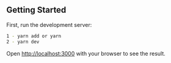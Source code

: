 
## Getting Started

First, run the development server:

```bash
1 - yarn add or yarn
2 - yarn dev
```

Open [http://localhost:3000](http://localhost:3000) with your browser to see the result.
